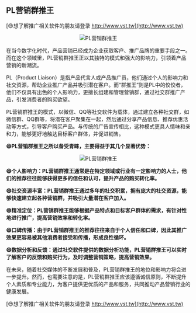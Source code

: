 ## **PL营销群推王**

[😍想了解推广相关软件的朋友请登录 http://www.vst.tw](http://www.vst.tw)

 <center><img src="https://vst.tw/MP4/tuiguang/png/8.png" alt="PL营销群推王"></center>

在当今数字化时代，产品营销已经成为企业获取客户、推广品牌的重要手段之一。而在这个领域里，PL营销群推王正以其独特的模式和强大的影响力，引领着产品营销的新潮流。

PL（Product Liaison）是指产品代言人或产品推广员，他们通过个人的影响力和社交资源，帮助企业推广产品并吸引潜在客户。而“群推王”则是PL中的佼佼者，他们不仅具有出色的个人影响力，更擅长组建和管理营销群，通过社交群推广产品，引发消费者的购买欲望。

PL营销群推王的模式，以微信、QQ等社交软件为载体，通过建立各种社交群，如微信群、QQ群等，将潜在客户聚集在一起，然后通过分享产品信息、推荐优惠活动等方式，引导客户购买产品。与传统的广告宣传相比，这种模式更具人情味和亲和力，能够更好地触达目标客户群体，并促进销售。

**😄PL营销群推王之所以备受青睐，主要得益于其几个显著优势：**

 <center><img src="https://vst.tw/MP4/tuiguang/png/5.png" alt="PL营销群推王"></center>

**😄个人影响力：PL营销群推王通常是在特定领域或行业有一定影响力的人士，他们的推荐往往能够获得更多的信任和认可，提升产品的购买转化率。**

**😄社交资源丰富：PL营销群推王通过多年的社交积累，拥有庞大的社交资源，能够快速建立起各种营销群，并吸引大量潜在客户加入。**

**😄精准定位：PL营销群推王能够根据产品特点和目标客户群体的需求，有针对性地进行推广，提高营销效率和转化率。**

**😄口碑传播：由于PL营销群推王的推荐往往来自于个人信任和口碑，因此其推广效果更容易被其他消费者接受和传播，形成良性循环。**

**😄数据分析和反馈：通过社交软件提供的数据分析功能，PL营销群推王可以实时了解客户的反馈和购买行为，及时调整营销策略，提高营销效果。**

在未来，随着社交媒体的不断发展和普及，PL营销群推王的地位和影响力将会进一步提升。然而，也需要注意的是，PL营销群推王应该遵循诚信原则，不断提升个人素质和专业能力，为客户提供更优质的产品和服务，共同推动产品营销行业的健康发展。

[😍想了解推广相关软件的朋友请登录 http://www.vst.tw](http://www.vst.tw)



